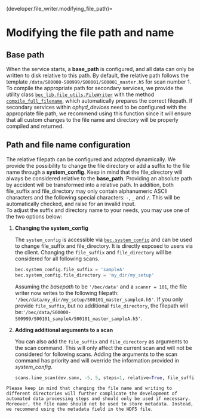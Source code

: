 (developer.file_writer.modifying_file_path)=
# Modifying the file path and name
## Base path
When the service starts, a **base_path** is configured, and all data can only be written to disk relative to this path. By default, the relative path follows the template `/data/S00000-S00999/S00001/S00001_master.h5` for scan number 1. To compile the appropriate path for secondary services, we provide the utility class [`bec_lib.file_utils.FileWriter`](/api_reference/_autosummary/bec_lib.file_utils.FileWriter.rst#bec_lib.file_utils.FileWriter) with the method [`compile_full_filename`](/api_reference/_autosummary/bec_lib.file_utils.FileWriter.rst#bec_lib.file_utils.FileWriter.compile_full_filename), which automatically prepares the correct filepath. 
If secondary services within *ophyd_devices* need to be configured with the appropriate file path, we recommend using this function since it will ensure that all custom changes to the file name and directory will be properly compiled and returned.

## Path and file name configuration
The relative filepath can be configured and adapted dynamically. 
We provide the possibility to change the file directory or add a suffix to the file name through a **system_config**.
Keep in mind that the file_directory will always be considered relative to the **base_path**. Providing an absolute path by accident will be transformed into a relative path. 
In addition, both file_suffix and file_directory may only contain alphanumeric ASCII characters and the following special characters: `-`, `_` and `/`. 
This will be automatically checked, and raise for an invalid input.<br>
To adjust the suffix and directory name to your needs, you may use one of the two options below:

1. **Changing the system_config**

    The `system_config` is accessible via [`bec.system_config`](/api_reference/_autosummary/bec_lib.client.SystemConfig) and can be used to change file_suffix and file_directory. It is directly exposed to users via the client. Changing the `file_suffix` and `file_directory` will be considered for all following scans.
    ```python
    bec.system_config.file_suffix = 'sampleA'
    bec.system_config.file_directory = 'my_dir/my_setup'
    ```
    Assuming the *basepath* to be `'/bec/data'` and a `scannr = 101`, the file writer now writes to the following filepath: `'/bec/data/my_dir/my_setup/S00101_master_sampleA.h5'`.
    If you only provide `file_suffix`, but no additional `file_directory`, the filepath will be:`'/bec/data/S00000-S00999/S00101_sampleA/S00101_master_sampleA.h5'`. 

1.  **Adding additional arguments to a scan**

    You can also add the `file_suffix` and `file_directory` as arguments to the scan command. This will only affect the current scan and will not be considered for following scans. Adding the arguments to the scan command has priority and will override the information provided in *system_config*.
    ```python
    scans.line_scan(dev.samx, -5, 5, steps=1, relative=True, file_suffix='sampleA', file_directory='my_dir/my_setup')
    ```

```{important}
Please keep in mind that changing the file name and writing to different directories will further complicate the development of automated data processing steps and should only be used if necessary. Moreover, the file name should not be used to store metadata. Instead, we recommend using the metadata field in the HDF5 file.
```